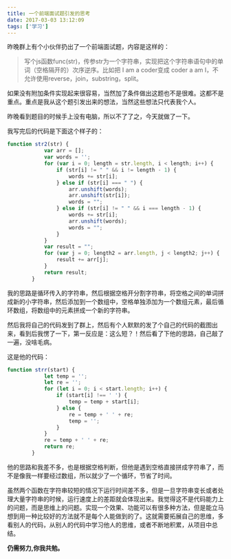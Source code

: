 ```yaml
---
title: 一个前端面试题引发的思考
date: 2017-03-03 13:12:09
tags: ['学习']
---
```

昨晚群上有个小伙伴扔出了一个前端面试题，内容是这样的：
>写个js函数func(str)，传参str为一个字符串，实现把这个字符串语句中的单词（空格隔开的）次序逆序。比如把 I am a coder变成 coder a am I，不允许使用reverse，join，substring，split。

<!-- more -->
如果没有附加条件实现起来很容易，当然加了条件做出这题也不是很难。这都不是重点。重点是我从这个题引发出来的想法，当然这些想法只代表我个人。

昨晚看到题目的时候手上没有电脑，所以不了了之，今天就做了一下。

我写完后的代码是下面这个样子的：
``` javascript
function str2(str) {
            var arr = [];
            var words = '';
            for (var i = 0; length = str.length, i < length; i++) {
                if (str[i] != " " && i != length - 1) {
                    words += str[i];
                } else if (str[i] === " ") {
                    arr.unshift(words);
                    arr.unshift(str[i]);
                    words = "";
                } else if (str[i] != " " && i === length - 1) {
                    words += str[i];
                    arr.unshift(words);
                    words = "";
                }
            }
            var result = "";
            for (var j = 0; length2 = arr.length, j < length2; j++) {
                result += arr[j];
            }
            return result;
        }
```
我的思路是循环传入的字符串，然后根据空格开分割字符串，将空格之间的单词拼成新的小字符串，然后添加到一个数组中，空格单独添加为一个数组元素，最后循环数组，将数组中的元素拼成一个新的字符串。

然后我将自己的代码发到了群上，然后有个人默默的发了个自己的代码的截图出来，看到后我愣了一下，第一反应是：这么短？！然后看了下他的思路，自己敲了一遍，没啥毛病。

这是他的代码：
``` javascript
function strr(start) {
            let temp = '';
            let re = '';
            for (let i = 0; i < start.length; i++) {
                if (start[i] !== ' ') {
                    temp = temp + start[i];
                } else {
                    re = temp + ' ' + re;
                    temp = '';
                }
            }
            re = temp + ' ' + re;
            return re;
        }
```
他的思路和我差不多，也是根据空格判断，但他是遇到空格直接拼成字符串了，而不是像我一样要经过数组，所以就少了一个循环，节省了时间。

虽然两个函数在字符串较短的情况下运行时间差不多，但是一旦字符串变长或者处理大量字符串的时候，运行速度上的差距就会体现出来。我觉得这不是代码能力上的问题，而是思维上的问题。实现一个效果、功能可以有很多种方法，但是能立马想到用一种比较好的方法就不是每个人能做到的了。这就需要拓展自己的思维，多看别人的代码，从别人的代码中学习他人的思维，或者不断地积累，从项目中总结。

**仍需努力,你我共勉。**